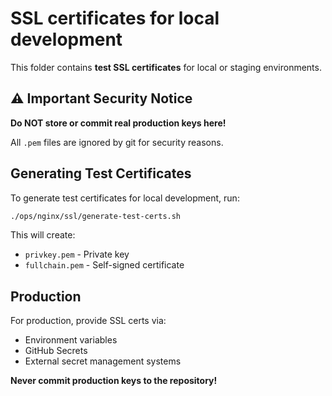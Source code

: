 # SSL certificates for local development

This folder contains **test SSL certificates** for local or staging environments.

## ⚠️ Important Security Notice

**Do NOT store or commit real production keys here!**

All `.pem` files are ignored by git for security reasons.

## Generating Test Certificates

To generate test certificates for local development, run:

```bash
./ops/nginx/ssl/generate-test-certs.sh
```

This will create:

- `privkey.pem` - Private key
- `fullchain.pem` - Self-signed certificate

## Production

For production, provide SSL certs via:

- Environment variables
- GitHub Secrets
- External secret management systems

**Never commit production keys to the repository!**

